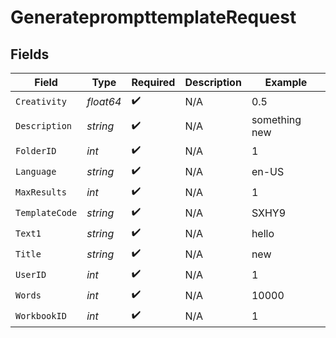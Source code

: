 # GenerateprompttemplateRequest


## Fields

| Field              | Type               | Required           | Description        | Example            |
| ------------------ | ------------------ | ------------------ | ------------------ | ------------------ |
| `Creativity`       | *float64*          | :heavy_check_mark: | N/A                | 0.5                |
| `Description`      | *string*           | :heavy_check_mark: | N/A                | something new      |
| `FolderID`         | *int*              | :heavy_check_mark: | N/A                | 1                  |
| `Language`         | *string*           | :heavy_check_mark: | N/A                | en-US              |
| `MaxResults`       | *int*              | :heavy_check_mark: | N/A                | 1                  |
| `TemplateCode`     | *string*           | :heavy_check_mark: | N/A                | SXHY9              |
| `Text1`            | *string*           | :heavy_check_mark: | N/A                | hello              |
| `Title`            | *string*           | :heavy_check_mark: | N/A                | new                |
| `UserID`           | *int*              | :heavy_check_mark: | N/A                | 1                  |
| `Words`            | *int*              | :heavy_check_mark: | N/A                | 10000              |
| `WorkbookID`       | *int*              | :heavy_check_mark: | N/A                | 1                  |